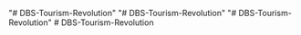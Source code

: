 "# DBS-Tourism-Revolution" 
"# DBS-Tourism-Revolution" 
"# DBS-Tourism-Revolution" 
#   D B S - T o u r i s m - R e v o l u t i o n  
 